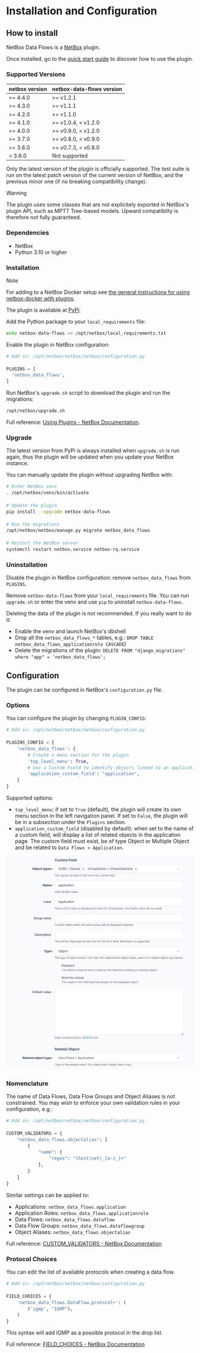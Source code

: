 # Installation and Configuration

## How to install

NetBox Data Flows is a [NetBox](https://github.com/netbox-community/netbox) plugin.

Once installed, go to the [quick start guide](quick-start.md) to discover how to use the plugin.

### Supported Versions

| netbox version | netbox-data-flows version     |
| -------------- | ----------------------------- |
| >= 4.4.0       | >= v1.2.1                     |
| >= 4.3.0       | >= v1.1.1                     |
| >= 4.2.0       | >= v1.1.0                     |
| >= 4.1.0       | >= v1.0.4, < v1.2.0           |
| >= 4.0.0       | >= v0.9.0, < v1.2.0           |
| >= 3.7.0       | >= v0.8.0, < v0.9.0           |
| >= 3.6.0       | >= v0.7.3, < v0.8.0           |
|  < 3.6.0       | Not supported                 |

Only the latest version of the plugin is officially supported. The test suite is run on the latest patch version of the current version of NetBox, and the previous minor one (if no breaking compatibility change).

> [!WARNING]
> The plugin uses some classes that are not explicitely exported in
NetBox's plugin API, such as MPTT Tree-based models. Upward compatiblity is therefore not fully guaranteed.

### Dependencies

* NetBox
* Python 3.10 or higher

### Installation

> [!NOTE]
> For adding to a NetBox Docker setup see
[the general instructions for using netbox-docker with plugins](https://github.com/netbox-community/netbox-docker/wiki/Using-Netbox-Plugins).

The plugin is available at [PyPi](https://pypi.org/project/netbox-data-flows/).

Add the Python package to your `local_requirements` file:
```bash
echo netbox-data-flows >> /opt/netbox/local_requirements.txt
```

Enable the plugin in NetBox configuration:
```python
# Add in: /opt/netbox/netbox/netbox/configuration.py

PLUGINS = [
  'netbox_data_flows',
]
```

Run NetBox's `upgrade.sh` script to download the plugin and run the migrations:
```bash
/opt/netbox/upgrade.sh
```

Full reference: [Using Plugins - NetBox Documentation](https://docs.netbox.dev/en/stable/plugins/).

### Upgrade

The latest version from PyPi is always installed when `upgrade.sh` is run again, thus the plugin will be updated when you update your NetBox instance.

You can manually update the plugin without upgrading NetBox with:
```bash
# Enter NetBox venv
. /opt/netbox/venv/bin/activate

# Update the plugin
pip install --upgrade netbox-data-flows

# Run the migrations
/opt/netbox/netbox/manage.py migrate netbox_data_flows

# Restart the NetBox server
systemctl restart netbox.service netbox-rq.service
```

### Uninstallation

Disable the plugin in NetBox configuration: remove `netbox_data_flows` from `PLUGINS`.

Remove `netbox-data-flows` from your `local_requirements` file. You can run `upgrade.sh` or enter the venv and use `pip` to uninstall `netbox-data-flows`.

Deleting the data of the plugin is not recommended. If you really want to do it:

* Enable the venv and launch NetBox's dbshell
* Drop all the `netbox_data_flows_*` tables, e.g.:
  `DROP TABLE netbox_data_flows_applicationrole CASCADE`)
* Delete the migrations of the plugin:
  `DELETE FROM "django_migrations" where "app" = 'netbox_data_flows';`


## Configuration

The plugin can be configured in NetBox's `configuration.py` file.

### Options

You can configure the plugin by changing `PLUGIN_CONFIG`:

```python
# Add in: /opt/netbox/netbox/netbox/configuration.py

PLUGINS_CONFIG = {
    'netbox_data_flows': {
        # Create a menu section for the plugin
        'top_level_menu': True,
        # Use a Custom Field to identify objects linked to an application
        'application_custom_field': "application",
    }
}
```

Supported options:

* `top_level_menu`: if set to `True` (default), the plugin will create its own menu section in the left navigation panel. If set to `False`, the plugin will be in a subsection under the `Plugins` section.
* `application_custom_field` (disabled by default): when set to the name of a custom field, will display a list of related objects in the application page. The custom field must exist, be of type Object or Multiple Object and be related to `Data Flows > Application`.

![Custom Field configuration](media/application-custom-field.png)

### Nomenclature

The name of Data Flows, Data Flow Groups and Object Aliases is not
constrained. You may wish to enforce your own validation rules in your
configuration, e.g.:

```python
# Add in: /opt/netbox/netbox/netbox/configuration.py

CUSTOM_VALIDATORS = {
    "netbox_data_flows.objectalias": [
        {
            "name": {
                "regex": "(host|net)_[a-z_]+"
            },
        }
    ]
}
```

Similar settings can be applied to:

* Applications: `netbox_data_flows.application`
* Application Roles: `netbox_data_flows.applicationrole`
* Data Flows: `netbox_data_flows.dataflow`
* Data Flow Groups: `netbox_data_flows.dataflowgroup`
* Object Aliases: `netbox_data_flows.objectalias`

Full reference: [CUSTOM_VALIDATORS - NetBox Documentation](https://docs.netbox.dev/en/stable/configuration/data-validation/#custom_validators)

### Protocol Choices

You can edit the list of available protocols when creating a data flow.

```python
# Add in: /opt/netbox/netbox/netbox/configuration.py

FIELD_CHOICES = {
    'netbox_data_flows.DataFlow.protocol+': (
        ('igmp', "IGMP"),
    )
}
```

This syntax will add IGMP as a possible protocol in the drop list.

Full reference: [FIELD_CHOICES - NetBox Documentation](https://docs.netbox.dev/en/stable/configuration/data-validation/#field_choices)

